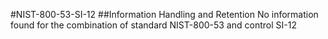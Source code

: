 #NIST-800-53-SI-12
##Information Handling and Retention
No information found for the combination of standard NIST-800-53 and control SI-12
